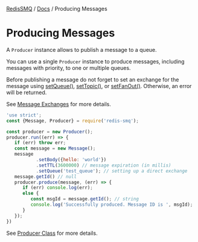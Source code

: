 [RedisSMQ](../README.md) / [Docs](README.md) / Producing Messages

# Producing Messages

A `Producer` instance allows to publish a message to a queue.

You can use a single `Producer` instance to produce messages, including messages with priority, to one or multiple queues.

Before publishing a message do not forget to set an exchange for the message using [setQueue()](api/classes/Message.md#setqueue), 
[setTopic()](api/classes/Message.md#settopic), or [setFanOut()](api/classes/Message.md#setfanout). 
Otherwise, an error will be returned.

See [Message Exchanges](message-exchanges.md) for more details.

```javascript
'use strict';
const {Message, Producer} = require('redis-smq');

const producer = new Producer();
producer.run((err) => {
   if (err) throw err;
   const message = new Message();
   message
           .setBody({hello: 'world'})
           .setTTL(3600000) // message expiration (in millis)
           .setQueue('test_queue'); // setting up a direct exchange 
   message.getId() // null
   producer.produce(message, (err) => {
      if (err) console.log(err);
      else {
         const msgId = message.getId(); // string
         console.log('Successfully produced. Message ID is ', msgId);
      }
   });
})
```

See [Producer Class](api/classes/Producer.md) for more details.
